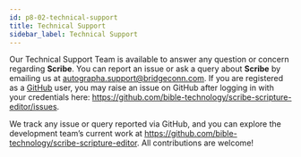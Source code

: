 ```yaml
---
id: p8-02-technical-support
title: Technical Support
sidebar_label: Technical Support
---
```


Our Technical Support Team is available to answer any question or concern regarding **Scribe**. You can report an issue or ask a query about **Scribe** by emailing us at [autographa.support@bridgeconn.com](mailto:autographa.support@bridgeconn.com). If you are registered as a [GitHub](https://github.com/) user, you may raise an issue on GitHub after logging in with your credentials here: https://github.com/bible-technology/scribe-scripture-editor/issues. 

We track any issue or query reported via GitHub, and you can explore the development team’s current work at https://github.com/bible-technology/scribe-scripture-editor. All contributions are welcome!




